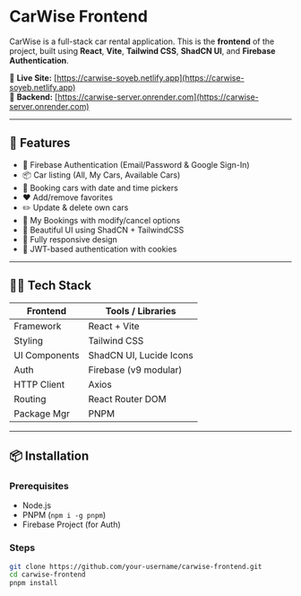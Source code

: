 # CarWise Frontend

CarWise is a full-stack car rental application. This is the **frontend** of the project, built using **React**, **Vite**, **Tailwind CSS**, **ShadCN UI**, and **Firebase Authentication**.

🔗 **Live Site:** [https://carwise-soyeb.netlify.app](https://carwise-soyeb.netlify.app)  
🔗 **Backend:** [https://carwise-server.onrender.com](https://carwise-server.onrender.com)

---

## 🚀 Features

- 🔐 Firebase Authentication (Email/Password & Google Sign-In)
- 📦 Car listing (All, My Cars, Available Cars)
- 📅 Booking cars with date and time pickers
- ❤️ Add/remove favorites
- ✏️ Update & delete own cars
- 📘 My Bookings with modify/cancel options
- 🎨 Beautiful UI using ShadCN + TailwindCSS
- 📱 Fully responsive design
- 🍪 JWT-based authentication with cookies

---

## 🧑‍💻 Tech Stack

| Frontend      | Tools / Libraries       |
| ------------- | ----------------------- |
| Framework     | React + Vite            |
| Styling       | Tailwind CSS            |
| UI Components | ShadCN UI, Lucide Icons |
| Auth          | Firebase (v9 modular)   |
| HTTP Client   | Axios                   |
| Routing       | React Router DOM        |
| Package Mgr   | PNPM                    |

---

## 📦 Installation

### Prerequisites

- Node.js
- PNPM (`npm i -g pnpm`)
- Firebase Project (for Auth)

### Steps

```bash
git clone https://github.com/your-username/carwise-frontend.git
cd carwise-frontend
pnpm install
```
